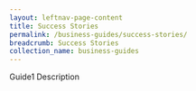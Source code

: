 ```yaml
---
layout: leftnav-page-content
title: Success Stories
permalink: /business-guides/success-stories/
breadcrumb: Success Stories
collection_name: business-guides
---
```

Guide1 Description
